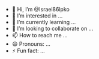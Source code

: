 - 👋 Hi, I’m @Israel86lpko
- 👀 I’m interested in ...
- 🌱 I’m currently learning ...
- 💞️ I’m looking to collaborate on ...
- 📫 How to reach me ...
- 😄 Pronouns: ...
- ⚡ Fun fact: ...

<!---
Israel86lpko/Israel86lpko is a ✨ special ✨ repository because its `README.md` (this file) appears on your GitHub profile.
You can click the Preview link to take a look at your changes.
--->
